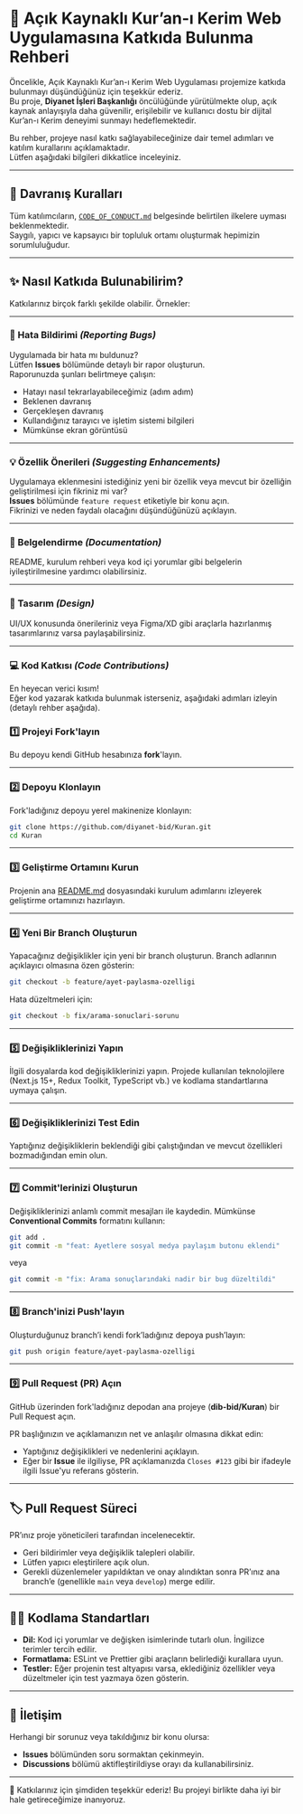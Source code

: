 # 🙌 Açık Kaynaklı Kur’an-ı Kerim Web Uygulamasına Katkıda Bulunma Rehberi

Öncelikle, Açık Kaynaklı Kur’an-ı Kerim Web Uygulaması projemize katkıda bulunmayı düşündüğünüz için teşekkür ederiz.  
Bu proje, **Diyanet İşleri Başkanlığı** öncülüğünde yürütülmekte olup, açık kaynak anlayışıyla daha güvenilir, erişilebilir ve kullanıcı dostu bir dijital Kur’an-ı Kerim deneyimi sunmayı hedeflemektedir.

Bu rehber, projeye nasıl katkı sağlayabileceğinize dair temel adımları ve katılım kurallarını açıklamaktadır.  
Lütfen aşağıdaki bilgileri dikkatlice inceleyiniz.

---

## 📜 Davranış Kuralları

Tüm katılımcıların, [`CODE_OF_CONDUCT.md`](./CODE_OF_CONDUCT.md) belgesinde belirtilen ilkelere uyması beklenmektedir.  
Saygılı, yapıcı ve kapsayıcı bir topluluk ortamı oluşturmak hepimizin sorumluluğudur.

---

## ✨ Nasıl Katkıda Bulunabilirim?

Katkılarınız birçok farklı şekilde olabilir. Örnekler:

---

### 🐞 Hata Bildirimi _(Reporting Bugs)_

Uygulamada bir hata mı buldunuz?  
Lütfen **Issues** bölümünde detaylı bir rapor oluşturun.  
Raporunuzda şunları belirtmeye çalışın:

- Hatayı nasıl tekrarlayabileceğimiz (adım adım)
- Beklenen davranış
- Gerçekleşen davranış
- Kullandığınız tarayıcı ve işletim sistemi bilgileri
- Mümkünse ekran görüntüsü

---

### 💡 Özellik Önerileri _(Suggesting Enhancements)_

Uygulamaya eklenmesini istediğiniz yeni bir özellik veya mevcut bir özelliğin geliştirilmesi için fikriniz mi var?  
**Issues** bölümünde `feature request` etiketiyle bir konu açın.  
Fikrinizi ve neden faydalı olacağını düşündüğünüzü açıklayın.

---

### 📝 Belgelendirme _(Documentation)_

README, kurulum rehberi veya kod içi yorumlar gibi belgelerin iyileştirilmesine yardımcı olabilirsiniz.

---

### 🎨 Tasarım _(Design)_

UI/UX konusunda önerileriniz veya Figma/XD gibi araçlarla hazırlanmış tasarımlarınız varsa paylaşabilirsiniz.

---

### 💻 Kod Katkısı _(Code Contributions)_

En heyecan verici kısım!  
Eğer kod yazarak katkıda bulunmak isterseniz, aşağıdaki adımları izleyin (detaylı rehber aşağıda).

### 1️⃣ Projeyi Fork'layın

Bu depoyu kendi GitHub hesabınıza **fork**'layın.

---

### 2️⃣ Depoyu Klonlayın

Fork'ladığınız depoyu yerel makinenize klonlayın:

```bash
git clone https://github.com/diyanet-bid/Kuran.git
cd Kuran
````

---

### 3️⃣ Geliştirme Ortamını Kurun

Projenin ana [README.md](.README.md#-katkıda-bulunma) dosyasındaki kurulum adımlarını izleyerek geliştirme ortamınızı hazırlayın.

---

### 4️⃣ Yeni Bir Branch Oluşturun

Yapacağınız değişiklikler için yeni bir branch oluşturun.
Branch adlarının açıklayıcı olmasına özen gösterin:

```bash
git checkout -b feature/ayet-paylasma-ozelligi
```

Hata düzeltmeleri için:

```bash
git checkout -b fix/arama-sonuclari-sorunu
```

---

### 5️⃣ Değişikliklerinizi Yapın

İlgili dosyalarda kod değişikliklerinizi yapın.
Projede kullanılan teknolojilere (Next.js 15+, Redux Toolkit, TypeScript vb.) ve kodlama standartlarına uymaya çalışın.

---

### 6️⃣ Değişikliklerinizi Test Edin

Yaptığınız değişikliklerin beklendiği gibi çalıştığından ve mevcut özellikleri bozmadığından emin olun.

---

### 7️⃣ Commit'lerinizi Oluşturun

Değişikliklerinizi anlamlı commit mesajları ile kaydedin.
Mümkünse **Conventional Commits** formatını kullanın:

```bash
git add .
git commit -m "feat: Ayetlere sosyal medya paylaşım butonu eklendi"
```

veya

```bash
git commit -m "fix: Arama sonuçlarındaki nadir bir bug düzeltildi"
```

---

### 8️⃣ Branch'inizi Push'layın

Oluşturduğunuz branch’i kendi fork’ladığınız depoya push’layın:

```bash
git push origin feature/ayet-paylasma-ozelligi
```

---

### 9️⃣ Pull Request (PR) Açın

GitHub üzerinden fork'ladığınız depodan ana projeye (**dib-bid/Kuran**) bir Pull Request açın.

PR başlığınızın ve açıklamanızın net ve anlaşılır olmasına dikkat edin:

* Yaptığınız değişiklikleri ve nedenlerini açıklayın.
* Eğer bir **Issue** ile ilgiliyse, PR açıklamanızda `Closes #123` gibi bir ifadeyle ilgili Issue'yu referans gösterin.

---

## 🏷️ Pull Request Süreci

PR’ınız proje yöneticileri tarafından incelenecektir.

* Geri bildirimler veya değişiklik talepleri olabilir.
* Lütfen yapıcı eleştirilere açık olun.
* Gerekli düzenlemeler yapıldıktan ve onay alındıktan sonra PR’ınız ana branch’e (genellikle `main` veya `develop`) merge edilir.

---

## 🧑‍💻 Kodlama Standartları

* **Dil:** Kod içi yorumlar ve değişken isimlerinde tutarlı olun. İngilizce terimler tercih edilir.
* **Formatlama:** ESLint ve Prettier gibi araçların belirlediği kurallara uyun.
* **Testler:** Eğer projenin test altyapısı varsa, eklediğiniz özellikler veya düzeltmeler için test yazmaya özen gösterin.

---

## 📨 İletişim

Herhangi bir sorunuz veya takıldığınız bir konu olursa:

* **Issues** bölümünden soru sormaktan çekinmeyin.
* **Discussions** bölümü aktifleştirildiyse orayı da kullanabilirsiniz.

---

🙏 Katkılarınız için şimdiden teşekkür ederiz!
Bu projeyi birlikte daha iyi bir hale getireceğimize inanıyoruz.
